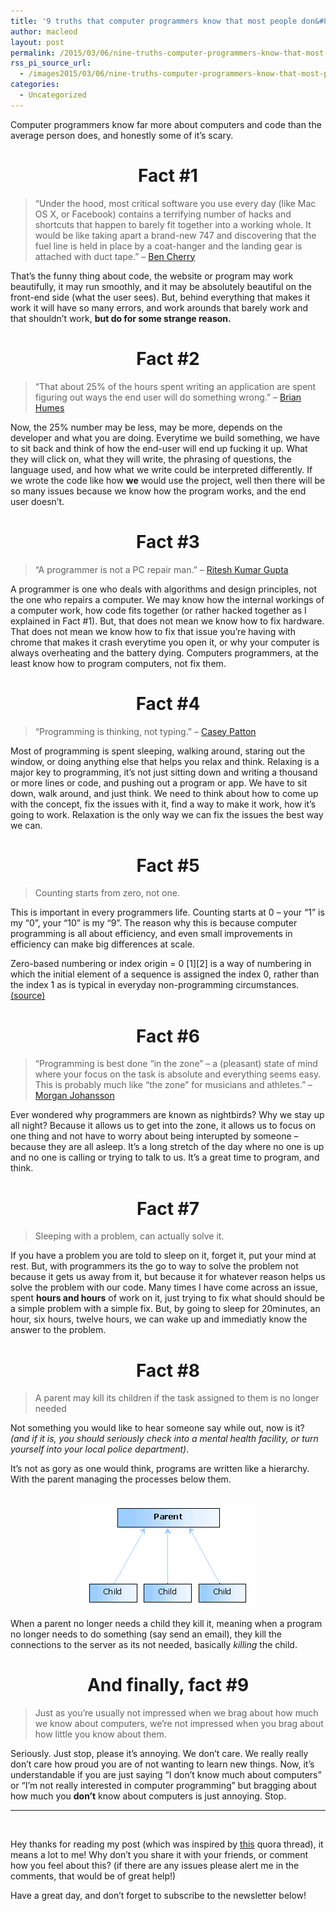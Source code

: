 ```yaml
---
title: '9 truths that computer programmers know that most people don&#8217;t.'
author: macleod
layout: post
permalink: /2015/03/06/nine-truths-computer-programmers-know-that-most-people-dont/
rss_pi_source_url:
  - /images2015/03/06/nine-truths-computer-programmers-know-that-most-people-dont/
categories:
  - Uncategorized
---
```

Computer programmers know far more about computers and code than the average person does, and honestly some of it’s scary.

<h1 id="fact1" style="text-align: center;">
  Fact #1
</h1>

> &#8220;Under the hood, most critical software you use every day (like Mac OS X, or Facebook) contains a terrifying number of hacks and shortcuts that happen to barely fit together into a working whole. It would be like taking apart a brand-new 747 and discovering that the fuel line is held in place by a coat-hanger and the landing gear is attached with duct tape.&#8221; &#8211; [Ben Cherry][1]

That&#8217;s the funny thing about code, the website or program may work beautifully, it may run smoothly, and it may be absolutely beautiful on the front-end side (what the user sees). But, behind everything that makes it work it will have so many errors, and work arounds that barely work and that shouldn&#8217;t work, **but do for some strange reason.**

<h1 id="fact2" style="text-align: center;">
  Fact #2
</h1>

> &#8220;That about 25% of the hours spent writing an application are spent figuring out ways the end user will do something wrong.&#8221; &#8211; [Brian Humes][2]

Now, the 25% number may be less, may be more, depends on the developer and what you are doing. Everytime we build something, we have to sit back and think of how the end-user will end up fucking it up. What they will click on, what they will write, the phrasing of questions, the language used, and how what we write could be interpreted differently. If we wrote the code like how **we** would use the project, well then there will be so many issues because we know how the program works, and the end user doesn&#8217;t.

<h1 id="fact3" style="text-align: center;">
  Fact #3
</h1>

> &#8220;A programmer is not a PC repair man.&#8221; &#8211; [Ritesh Kumar Gupta][3]

A programmer is one who deals with algorithms and design principles, not the one who repairs a computer. We may know how the internal workings of a computer work, how code fits together (or rather hacked together as I explained in Fact #1). But, that does not mean we know how to fix hardware. That does not mean we know how to fix that issue you&#8217;re having with chrome that makes it crash everytime you open it, or why your computer is always overheating and the battery dying. Computers programmers, at the least know how to program computers, not fix them.

<h1 id="fact4" style="text-align: center;">
  Fact #4
</h1>

> &#8220;Programming is thinking, not typing.&#8221; &#8211; [Casey Patton][4]

Most of programming is spent sleeping, walking around, staring out the window, or doing anything else that helps you relax and think. Relaxing is a major key to programming, it&#8217;s not just sitting down and writing a thousand or more lines or code, and pushing out a program or app. We have to sit down, walk around, and just think. We need to think about how to come up with the concept, fix the issues with it, find a way to make it work, how it&#8217;s going to work. Relaxation is the only way we can fix the issues the best way we can.

<h1 id="fact5" style="text-align: center;">
  Fact #5
</h1>

> Counting starts from zero, not one.

This is important in every programmers life. Counting starts at 0 &#8211; your &#8220;1&#8221; is my &#8220;0&#8221;, your &#8220;10&#8221; is my &#8220;9&#8221;. The reason why this is because computer programming is all about efficiency, and even small improvements in efficiency can make big differences at scale.

Zero-based numbering or index origin = 0 \[1\]\[2\] is a way of numbering in which the initial element of a sequence is assigned the index 0, rather than the index 1 as is typical in everyday non-programming circumstances. [(source)][5]

<h1 id="fact6" style="text-align: center;">
  Fact #6
</h1>

> &#8220;Programming is best done &#8220;in the zone&#8221; &#8211; a (pleasant) state of mind where your focus on the task is absolute and everything seems easy. This is probably much like &#8220;the zone&#8221; for musicians and athletes.&#8221; &#8211; [Morgan Johansson][6]

Ever wondered why programmers are known as nightbirds? Why we stay up all night? Because it allows us to get into the zone, it allows us to focus on one thing and not have to worry about being interupted by someone &#8211; because they are all asleep. It&#8217;s a long stretch of the day where no one is up and no one is calling or trying to talk to us. It&#8217;s a great time to program, and think.

<h1 id="fact7" style="text-align: center;">
  Fact #7
</h1>

> Sleeping with a problem, can actually solve it.

If you have a problem you are told to sleep on it, forget it, put your mind at rest. But, with programmers its the go to way to solve the problem not because it gets us away from it, but because it for whatever reason helps us solve the problem with our code. Many times I have come across an issue, spent **hours and hours** of work on it, just trying to fix what should should be a simple problem with a simple fix. But, by going to sleep for 20minutes, an hour, six hours, twelve hours, we can wake up and immediatly know the answer to the problem.

<h1 id="fact8" style="text-align: center;">
  Fact #8
</h1>

> A parent may kill its children if the task assigned to them is no longer needed

Not something you would like to hear someone say while out, now is it? *(and if it is, you should seriously check into a mental health facility, or turn yourself into your local police department)*.

It&#8217;s not as gory as one would think, programs are written like a hierarchy. With the parent managing the processes below them.

<center>
  <br /> <img class=" aligncenter" src="/images/old/uploads/2015/03/Parent-Child.gif" alt="" /><br />
</center>

  
When a parent no longer needs a child they kill it, meaning when a program no longer needs to do something (say send an email), they kill the connections to the server as its not needed, basically *killing* the child.

<h1 id="andfinallyfact9" style="text-align: center;">
  And finally, fact #9
</h1>

> Just as you&#8217;re usually not impressed when we brag about how much we know about computers, we&#8217;re not impressed when you brag about how little you know about them.

Seriously. Just stop, please it&#8217;s annoying. We don&#8217;t care. We really really don&#8217;t care how proud you are of not wanting to learn new things. Now, it&#8217;s understandable if you are just saying &#8220;I don&#8217;t know much about computers&#8221; or &#8220;I&#8217;m not really interested in computer programming&#8221; but bragging about how much you **don&#8217;t** know about computers is just annoying. Stop.

* * *

&nbsp;

Hey thanks for reading my post (which was inspired by [this][7] quora thread), it means a lot to me! Why don&#8217;t you share it with your friends, or comment how you feel about this? (if there are any issues please alert me in the comments, that would be of great help!)

Have a great day, and don&#8217;t forget to subscribe to the newsletter below!

 [1]: http://www.quora.com/Ben-Cherry
 [2]: http://www.quora.com/Brian-Humes
 [3]: http://www.quora.com/Ritesh-Kumar-Gupta
 [4]: http://www.quora.com/Casey-Patton
 [5]: http://en.wikipedia.org/wiki/Zero-based_numbering
 [6]: http://www.quora.com/Morgan-Johansson
 [7]: http://www.quora.com/What-are-some-things-that-programmers-and-computer-scientists-know-but-most-people-dont
